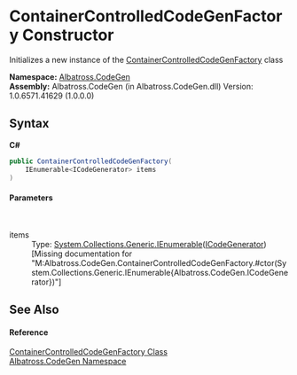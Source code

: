 # ContainerControlledCodeGenFactory Constructor 
 

Initializes a new instance of the <a href="6da4b7d7-826c-51dd-2a9f-86bc97efc0c9">ContainerControlledCodeGenFactory</a> class

**Namespace:**&nbsp;<a href="15cf6e12-be6a-9747-9980-acf9dcacbf1a">Albatross.CodeGen</a><br />**Assembly:**&nbsp;Albatross.CodeGen (in Albatross.CodeGen.dll) Version: 1.0.6571.41629 (1.0.0.0)

## Syntax

**C#**<br />
``` C#
public ContainerControlledCodeGenFactory(
	IEnumerable<ICodeGenerator> items
)
```


#### Parameters
&nbsp;<dl><dt>items</dt><dd>Type: <a href="http://msdn2.microsoft.com/en-us/library/9eekhta0" target="_blank">System.Collections.Generic.IEnumerable</a>(<a href="81f2962e-1248-6108-03fc-3aad1ff9e183">ICodeGenerator</a>)<br />\[Missing <param name="items"/> documentation for "M:Albatross.CodeGen.ContainerControlledCodeGenFactory.#ctor(System.Collections.Generic.IEnumerable{Albatross.CodeGen.ICodeGenerator})"\]</dd></dl>

## See Also


#### Reference
<a href="6da4b7d7-826c-51dd-2a9f-86bc97efc0c9">ContainerControlledCodeGenFactory Class</a><br /><a href="15cf6e12-be6a-9747-9980-acf9dcacbf1a">Albatross.CodeGen Namespace</a><br />